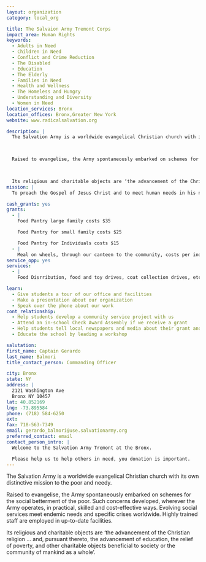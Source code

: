 ```yaml
---
layout: organization
category: local_org

title: The Salvaion Army Tremont Corps
impact_area: Human Rights
keywords: 
  - Adults in Need
  - Children in Need
  - Conflict and Crime Reduction
  - The Disabled
  - Education
  - The Elderly
  - Families in Need
  - Health and Wellness
  - The Homeless and Hungry
  - Understanding and Diversity
  - Women in Need
location_services: Bronx
location_offices: Bronx,Greater New York
website: www.radicalsalvation.org

description: |
  The Salvation Army is a worldwide evangelical Christian church with its own distinctive mission to the poor and needy.

  

  Raised to evangelise, the Army spontaneously embarked on schemes for the social betterment of the poor. Such concerns developed, wherever the Army operates, in practical, skilled and cost-effective ways. Evolving social services meet endemic needs and specific crises worldwide. Highly trained staff are employed in up-to-date facilities.

  

  Its religious and charitable objects are ‘the advancement of the Christian religion ... and, pursuant thereto, the advancement of education, the relief of poverty, and other charitable objects beneficial to society or the community of mankind as a whole’.
mission: |
  To preach the Gospel of Jesus Christ and to meet human needs in his name without discrimination.

cash_grants: yes
grants: 
  - |
    Food Pantry large family costs $35

    Food Pantry for small family costs $25

    Food Pantry for Individuals costs $15
  - |
    Meal on wheels, through our canteen to the community, costs per individuals: $ 3.50
service_opp: yes
services: 
  - |
    Food Disrribution, food and toy drives, coat collection drives, etc

learn: 
  - Give students a tour of our office and facilities
  - Make a presentation about our organization
  - Speak over the phone about our work
cont_relationship: 
  - Help students develop a community service project with us
  - Attend an in-school Check Award Assembly if we receive a grant
  - Help students tell local newspapers and media about their grant and/or project with us
  - Educate the school by leading a workshop

salutation: 
first_name: Captain Gerardo
last_name: Balmori
title_contact_person: Commanding Officer

city: Bronx
state: NY
address: |
  2121 Washington Ave  
  Bronx NY 10457
lat: 40.852169
lng: -73.895584
phone: (718) 584-6250
ext: 
fax: 718-563-7349
email: gerardo_balmori@use.salvationarmy.org
preferred_contact: email
contact_person_intro: |
  Welcome to the Salvation Army Tremont at the Bronx.

  Please help us to help others in need, you donation is important.
---
```

The Salvation Army is a worldwide evangelical Christian church with its own distinctive mission to the poor and needy.



Raised to evangelise, the Army spontaneously embarked on schemes for the social betterment of the poor. Such concerns developed, wherever the Army operates, in practical, skilled and cost-effective ways. Evolving social services meet endemic needs and specific crises worldwide. Highly trained staff are employed in up-to-date facilities.



Its religious and charitable objects are ‘the advancement of the Christian religion ... and, pursuant thereto, the advancement of education, the relief of poverty, and other charitable objects beneficial to society or the community of mankind as a whole’.